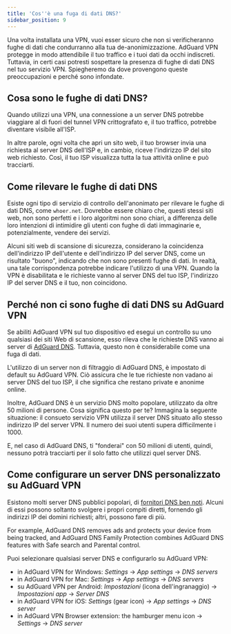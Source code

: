 ```yaml
---
title: 'Cos''è una fuga di dati DNS?'
sidebar_position: 9
---
```


Una volta installata una VPN, vuoi esser sicuro che non si verificheranno fughe di dati che condurranno alla tua de-anonimizzazione. AdGuard VPN protegge in modo attendibile il tuo traffico e i tuoi dati da occhi indiscreti. Tuttavia, in certi casi potresti sospettare la presenza di fughe di dati DNS nel tuo servizio VPN. Spiegheremo da dove provengono queste preoccupazioni e perché sono infondate.

## Cosa sono le fughe di dati DNS?

Quando utilizzi una VPN, una connessione a un server DNS potrebbe viaggiare al di fuori del tunnel VPN crittografato e, il tuo traffico, potrebbe diventare visibile all'ISP.

In altre parole, ogni volta che apri un sito web, il tuo browser invia una richiesta al server DNS dell'ISP e, in cambio, riceve l'indirizzo IP del sito web richiesto. Così, il tuo ISP visualizza tutta la tua attività online e può tracciarti.

## Come rilevare le fughe di dati DNS

Esiste ogni tipo di servizio di controllo dell'anonimato per rilevare le fughe di dati DNS, come `whoer.net`. Dovrebbe essere chiaro che, questi stessi siti web, non sono perfetti e i loro algoritmi non sono chiari, a differenza delle loro intenzioni di intimidire gli utenti con fughe di dati immaginarie e, potenzialmente, vendere dei servizi.

Alcuni siti web di scansione di sicurezza, considerano la coincidenza dell'indirizzo IP dell'utente e dell'indirizzo IP del server DNS, come un risultato "buono", indicando che non sono presenti fughe di dati. In realtà, una tale corrispondenza potrebbe indicare l'utilizzo di una VPN. Quando la VPN è disabilitata e le richieste vanno al server DNS del tuo ISP, l'indirizzo IP del server DNS e il tuo, non coincidono.

## Perché non ci sono fughe di dati DNS su AdGuard VPN

Se abiliti AdGuard VPN sul tuo dispositivo ed esegui un controllo su uno qualsiasi dei siti Web di scansione, esso rileva che le richieste DNS vanno ai server di [AdGuard DNS](https://adguard-dns.io). Tuttavia, questo non è considerabile come una fuga di dati.

L'utilizzo di un server non di filtraggio di AdGuard DNS, è impostato di default su AdGuard VPN. Ciò assicura che le tue richieste non vadano ai server DNS del tuo ISP, il che significa che restano private e anonime online.

Inoltre, AdGuard DNS è un servizio DNS molto popolare, utilizzato da oltre 50 milioni di persone. Cosa significa questo per te? Immagina la seguente situazione: il consueto servizio VPN utilizza il server DNS situato allo stesso indirizzo IP del server VPN. Il numero dei suoi utenti supera difficilmente i 1000.

E, nel caso di AdGuard DNS, ti "fonderai" con 50 milioni di utenti, quindi, nessuno potrà tracciarti per il solo fatto che utilizzi quel server DNS.

## Come configurare un server DNS personalizzato su AdGuard VPN

Esistono molti server DNS pubblici popolari, di [fornitori DNS ben noti](https://adguard-dns.io/kb/general/dns-providers). Alcuni di essi possono soltanto svolgere i propri compiti diretti, fornendo gli indirizzi IP dei domini richiesti; altri, possono fare di più.

For example, AdGuard DNS removes ads and protects your device from being tracked, and AdGuard DNS Family Protection combines AdGuard DNS features with Safe search and Parental control.

Puoi selezionare qualsiasi server DNS e configurarlo su AdGuard VPN:

- in AdGuard VPN for Windows: *Settings* → *App settings* → *DNS servers*
- in AdGuard VPN for Mac: *Settings* → *App settings* → *DNS servers*
- su AdGuard VPN per Android: *Impostazioni* (icona dell'ingranaggio) → *Impostazioni app* → *Server DNS*
- in AdGuard VPN for iOS: *Settings* (gear icon) → *App settings* → *DNS server*
- in AdGuard VPN Browser extension: the hamburger menu icon → *Settings* → *DNS server*
